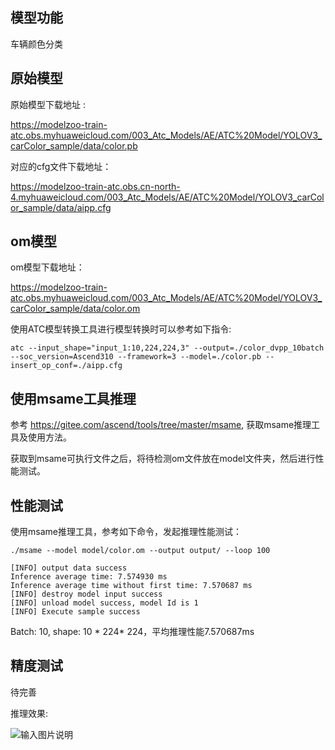 ## 模型功能

车辆颜色分类

## 原始模型

原始模型下载地址 :

https://modelzoo-train-atc.obs.myhuaweicloud.com/003_Atc_Models/AE/ATC%20Model/YOLOV3_carColor_sample/data/color.pb

对应的cfg文件下载地址：

https://modelzoo-train-atc.obs.cn-north-4.myhuaweicloud.com/003_Atc_Models/AE/ATC%20Model/YOLOV3_carColor_sample/data/aipp.cfg

## om模型

om模型下载地址：

https://modelzoo-train-atc.obs.myhuaweicloud.com/003_Atc_Models/AE/ATC%20Model/YOLOV3_carColor_sample/data/color.om

使用ATC模型转换工具进行模型转换时可以参考如下指令:

```shell
atc --input_shape="input_1:10,224,224,3" --output=./color_dvpp_10batch --soc_version=Ascend310 --framework=3 --model=./color.pb --insert_op_conf=./aipp.cfg
```

## 使用msame工具推理

参考 https://gitee.com/ascend/tools/tree/master/msame, 获取msame推理工具及使用方法。

获取到msame可执行文件之后，将待检测om文件放在model文件夹，然后进行性能测试。

## 性能测试

使用msame推理工具，参考如下命令，发起推理性能测试： 

```shell
./msame --model model/color.om --output output/ --loop 100
```

```shell
[INFO] output data success
Inference average time: 7.574930 ms
Inference average time without first time: 7.570687 ms
[INFO] destroy model input success
[INFO] unload model success, model Id is 1
[INFO] Execute sample success

```

Batch: 10, shape: 10 * 224* 224，平均推理性能7.570687ms

## 精度测试

待完善

推理效果:

![输入图片说明](https://issue-modelzoo.obs.cn-north-4.myhuaweicloud.com/Ayolov3/color.jpg "color.jpg")